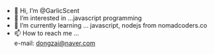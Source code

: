 - 👋 Hi, I’m @GarlicScent
- 👀 I’m interested in ...javascript programming
- 🌱 I’m currently learning ... javascript, nodejs from nomadcoders.co
- 📫 How to reach me ...<br>
  e-mail: dongzai@naver.com

<!---
GarlicScent/GarlicScent is a ✨ special ✨ repository because its `README.md` (this file) appears on your GitHub profile.
You can click the Preview link to take a look at your changes.
--->
